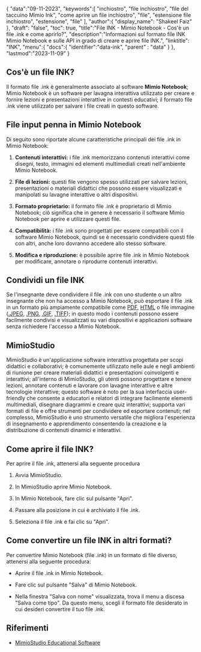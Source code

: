 {
"data":"09-11-2023",
   "keywords":[
"inchiostro",
"file inchiostro",
"file del taccuino Mimio Ink",
"come aprire un file inchiostro",
"file",
"estensione file inchiostro",
"estensione",
"file"
],
   "author":{
"display_name": "Shakeel Faiz"
},
"draft": "false",
"toc": true,
"title":"File INK - Mimio Notebook - Cos'è un file .ink e come aprirlo?",
   "description":"Informazioni sul formato file INK Mimio Notebook e sulle API in grado di creare e aprire file INK.",
"linktitle": "INK",
   "menu":{
      "docs":{
         "identifier":"data-ink",
"parent" : "data"
}
},
"lastmod":"2023-11-09"
}

## Cos'è un file INK?

Il formato file .ink è generalmente associato al software **Mimio Notebook**; Mimio Notebook è un software per lavagna interattiva utilizzato per creare e fornire lezioni e presentazioni interattive in contesti educativi; il formato file .ink viene utilizzato per salvare i file creati in questo software.

## File input penna in Mimio Notebook

Di seguito sono riportate alcune caratteristiche principali dei file .ink in Mimio Notebook:

1. **Contenuti interattivi:** i file .ink memorizzano contenuti interattivi come disegni, testo, immagini ed elementi multimediali creati nell'ambiente Mimio Notebook.
    








2. **File di lezioni:** questi file vengono spesso utilizzati per salvare lezioni, presentazioni o materiali didattici che possono essere visualizzati e manipolati su lavagne interattive o altri dispositivi.
    








3. **Formato proprietario:** il formato file .ink è proprietario di Mimio Notebook; ciò significa che in genere è necessario il software Mimio Notebook per aprire e utilizzare questi file.
    








4. **Compatibilità:** i file .ink sono progettati per essere compatibili con il software Mimio Notebook, quindi se è necessario condividere questi file con altri, anche loro dovranno accedere allo stesso software.
    








5. **Modifica e riproduzione:** è possibile aprire file .ink in Mimio Notebook per modificare, annotare o riprodurre contenuti interattivi.

## Condividi un file INK

Se l'insegnante deve condividere il file .ink con uno studente o un altro insegnante che non ha accesso a Mimio Notebook, può esportare il file .ink in un formato più ampiamente compatibile come [PDF](/it/pdf/), [HTML](/it/web/html/) o file immagine ([.JPEG](/it/image/jpeg/), [.PNG](/it/image/png/), [.GIF](/it/image/gif/), [.TIFF](/it/image/tiff/)); in questo modo i contenuti possono essere facilmente condivisi e visualizzati su vari dispositivi e applicazioni software senza richiedere l'accesso a Mimio Notebook.

## MimioStudio

MimioStudio è un'applicazione software interattiva progettata per scopi didattici e collaborativi; è comunemente utilizzato nelle aule e negli ambienti di riunione per creare materiali didattici e presentazioni coinvolgenti e interattivi; all'interno di MimioStudio, gli utenti possono progettare e tenere lezioni, annotare contenuti e lavorare con lavagne interattive e altre tecnologie interattive; questo software è noto per la sua interfaccia user-friendly che consente a educatori e relatori di integrare facilmente elementi multimediali, disegnare diagrammi e creare quiz interattivi; supporta vari formati di file e offre strumenti per condividere ed esportare contenuti; nel complesso, MimioStudio è uno strumento versatile che migliora l'esperienza di insegnamento e apprendimento consentendo la creazione e la distribuzione di contenuti dinamici e interattivi.

## Come aprire il file INK?

Per aprire il file .ink, attenersi alla seguente procedura

1. Avvia MimioStudio.
    








2. In MimioStudio aprire Mimio Notebook.
    








3. In Mimio Notebook, fare clic sul pulsante "Apri".
    








4. Passare alla posizione in cui è archiviato il file .ink.
    








5. Seleziona il file .ink e fai clic su "Apri".

## Come convertire un file INK in altri formati?

Per convertire Mimio Notebook (file .ink) in un formato di file diverso, attenersi alla seguente procedura:

- Aprire il file .ink in Mimio Notebook.

- Fare clic sul pulsante "Salva" di Mimio Notebook.

- Nella finestra "Salva con nome" visualizzata, trova il menu a discesa "Salva come tipo". Da questo menu, scegli il formato file desiderato in cui desideri convertire il tuo file .ink.

## Riferimenti
* [MimioStudio Educational Software](https://boxlight.com/products/apps-for-the-classroom/mimiostudio-educational-software)
